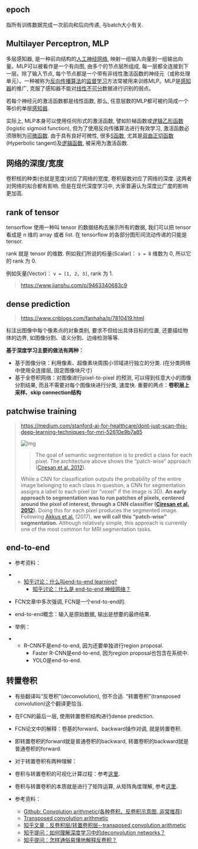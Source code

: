 ## epoch

指所有训练数据完成一次前向和后向传递, 与batch大小有关.

## Multilayer Perceptron, MLP

多层感知器, 是一种前向结构的[人工神经网络](https://zh.wikipedia.org/wiki/%E4%BA%BA%E5%B7%A5%E7%A5%9E%E7%BB%8F%E7%BD%91%E7%BB%9C), 映射一组输入向量到一组输出向量。MLP可以被看作是一个有向图, 由多个的节点层所组成, 每一层都全连接到下一层。除了输入节点, 每个节点都是一个带有非线性激活函数的神经元（或称处理单元）。一种被称为[反向传播算法](https://zh.wikipedia.org/wiki/%E5%8F%8D%E5%90%91%E4%BC%A0%E6%92%AD%E7%AE%97%E6%B3%95)的[监督学习](https://zh.wikipedia.org/wiki/%E7%9B%91%E7%9D%A3%E5%AD%A6%E4%B9%A0)方法常被用来训练MLP。MLP是[感知器](https://zh.wikipedia.org/wiki/%E6%84%9F%E7%9F%A5%E5%99%A8)的推广, 克服了感知器不能对[线性不可分](https://zh.wikipedia.org/w/index.php?title=%E7%BA%BF%E6%80%A7%E4%B8%8D%E5%8F%AF%E5%88%86&action=edit&redlink=1)数据进行识别的弱点。

若每个神经元的激活函数都是线性函数, 那么, 任意层数的MLP都可被约简成一个等价的单层[感知器](https://zh.wikipedia.org/wiki/%E6%84%9F%E7%9F%A5%E5%99%A8).

实际上, MLP本身可以使用任何形式的激活函数, 譬如阶梯函数或[逻辑乙形函数](https://zh.wikipedia.org/w/index.php?title=%E9%80%BB%E8%BE%91%E4%B9%99%E5%BD%A2%E5%87%BD%E6%95%B0&action=edit&redlink=1)(logistic sigmoid function), 但为了使用反向传播算法进行有效学习, 激活函数必须限制为[可微函数](https://zh.wikipedia.org/wiki/%E5%8F%AF%E5%BE%AE%E5%87%BD%E6%95%B0). 由于具有良好可微性, 很多[S函数](https://zh.wikipedia.org/wiki/S%E5%87%BD%E6%95%B0), 尤其是[双曲正切函数](https://zh.wikipedia.org/wiki/%E5%8F%8C%E6%9B%B2%E6%AD%A3%E5%88%87%E5%87%BD%E6%95%B0)(Hyperbolic tangent)及[逻辑函数](https://zh.wikipedia.org/wiki/%E9%80%BB%E8%BE%91%E5%87%BD%E6%95%B0), 被采用为激活函数.

## 网络的深度/宽度

卷积核的种类(也就是宽度)对应了网络的宽度, 卷积层数对应了网络的深度. 这两者对网络的拟合都有影响. 但是在现代深度学习中, 大家普遍认为深度比广度的影响更加高.

## rank of tensor

tensorflow 使用一种叫 tensor 的数据结构去展示所有的数据, 我们可以把 tensor 看成是 n 维的 array 或者 list. 在 tensorflow 的各部分图形间流动传递的只能是tensor.

rank 就是 tensor 的维数.
 例如我们所说的标量(Scalar)：
 `s = 8` 维数为 0, 所以它的 rank 为 0.

例如矢量(Vector)：
 `v = [1, 2, 3]`, rank 为 1.

> https://www.jianshu.com/p/9463340683c9

## dense prediction

> https://www.cnblogs.com/fanhaha/p/7810419.html

标注出图像中每个像素点的对象类别, 要求不但给出具体目标的位置, 还要描绘物体的边界, 如图像分割、语义分割、边缘检测等等.

**基于深度学习主要的做法有两种：**

- 基于图像分块：利用像素、超像素块周围小邻域进行独立的分类. (在分类网络中使用全连接层, 固定图像块尺寸)
- 基于全卷积网络：对图像进行pixel-to-pixel 的预测, 可以得到任意大小的图像分割结果, 而且不需要对每个图像块进行分类, 速度快. 重要的两点：**卷积层上采样、skip connection结构**

## patchwise training

> https://medium.com/stanford-ai-for-healthcare/dont-just-scan-this-deep-learning-techniques-for-mri-52610e9b7a85
>
> ![img](https://cdn-images-1.medium.com/max/1600/1*PYvWGBgZvPVTmFlJGEy5zw.png)
>
> > The goal of semantic segmentation is to predict a class for each pixel. The architecture above shows the “patch-wise” approach ([Ciresan et al. 2012](https://papers.nips.cc/paper/4741-deep-neural-networks-segment-neuronal-membranes-in-electron-microscopy-images.pdf)).
>
> While a CNN for classification outputs the probability of the entire image belonging to each class in question, a CNN for segmentation assigns a label to each pixel (or “voxel” if the image is 3D). **An early approach to segmentation was to run patches of pixels, centered around the pixel of interest, through a CNN classifier ([Ciresan et al. 2012](https://papers.nips.cc/paper/4741-deep-neural-networks-segment-neuronal-membranes-in-electron-microscopy-images.pdf)).** Doing this for each pixel produces the segmented image. Following [Akkus et al.](https://www.ncbi.nlm.nih.gov/pmc/articles/PMC5537095/) (2017), **we will call this “patch-wise” segmentation.** Although relatively simple, this approach is currently one of the most common for MRI segmentation tasks.

## end-to-end

- 参考资料：

- - [知乎讨论：什么叫end-to-end learning?](https://www.zhihu.com/question/50454339)
    - [知乎讨论：什么是 end-to-end 神经网络？](https://www.zhihu.com/question/51435499)

- FCN文章中多次强调, FCN是一个end-to-end的.

- end-to-end概念：输入是原始数据, 输出是想要的最终结果.

- 举例：

- - R-CNN不是end-to-end, 因为还要单独进行region proposal.
    - Faster R-CNN是end-to-end, 因为region proposal也包含在系统中.
    - YOLO是end-to-end.

## 转置卷积

- 有些翻译叫“反卷积”(deconvolution), 但不合适. “转置卷积”(transposed convolution)这个翻译更恰当.

- 在FCN的最后一层, 使用转置卷积结构进行dense prediction.

- FCN论文中的解释：卷基的forward、backward操作对调, 就是转置卷积.

- 即转置卷积的forward就是普通卷积的backward, 转置卷积的backward就是普通卷积的forward.

- 对于转置卷积有两种理解：

- 卷积与转置卷积的可视化计算过程：参考[这里](https://link.zhihu.com/?target=https%3A//github.com/vdumoulin/conv_arithmetic).
- 卷积与转置卷积的本质就是进行了矩阵运算, 从矩阵角度理解, 参考[这里](https://link.zhihu.com/?target=http%3A//deeplearning.net/software/theano_versions/dev/tutorial/conv_arithmetic.html%23transposed-convolution-arithmetic).
- 参考资料：

  - [Github: Convolution arithmetic(各种卷积、反卷积示意图, 非常推荐)](https://link.zhihu.com/?target=https%3A//github.com/vdumoulin/conv_arithmetic)
  - [Transposed convolution arithmetic](https://link.zhihu.com/?target=http%3A//deeplearning.net/software/theano_versions/dev/tutorial/conv_arithmetic.html%23transposed-convolution-arithmetic)
  - [知乎文章：反卷积层/转置卷积层--transposed convolution arithmetic](https://zhuanlan.zhihu.com/p/27099017)
  - [知乎提问：如何理解深度学习中的deconvolution networks？](https://www.zhihu.com/question/43609045)
  - [知乎提问：怎样通俗易懂地解释反卷积？](https://www.zhihu.com/question/48279880)
